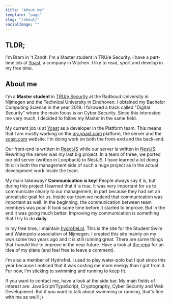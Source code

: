 ```yaml
---
title: "About me"
template: "page"
slug: "/about/"
socialImage: ""
---
```

## TLDR;
I'm Bram in 't Zandt.
I'm a Master student in TRU/e Security.
I have a part-time job at [Yoast](https://yoast.com), a company in Wijchen.
I like to read, sport and develop in my free time. 

## About me
I'm a **Master student** in [TRU/e Security](https://true-security.nl/) at the Radboud University in Nijmegen and the Technical University in Eindhoven.
I obtained my Bachelor Computing Science in the year 2019.
I followed a track called "Digital Security" where the main focus is on Cyber Security. 
Since this interested me very much, I decided to follow my Master in the same field.

My current job is at [Yoast](https://yoast.com) as a developer in the Platform team.
This means that I am mostly working on the [my.yoast.com](https://my.yoast.com) platform, the server and the [yoast.com](https://yoast.com) website.
I'm doing work on both the front-end and the back-end.

Our front-end is written in [ReactJS](https://reactjs.org) while our server is written in [NestJS](https://nestjs.com/).
Rewriting the server was my last big project. In a team of three, we ported our old server (written in Loopback) to NestJS.
I have learned a lot doing this: in both the management side of such a huge project as in the actual development work inside the team.

My main takeaway?
**Communication is key!**
People always say it is, but during this project I learned that it is true.
It was very important for us to communicate clearly to our management, in part because they had set an unrealistic goal for us.
Inside our team we noticed that communication was important as well.
In the beginning, the communication between team members was poor. It took some time before it started to improve.
But in the end it was going much better. Improving my communication is something that I try to do **daily**. 
 
In my free time, I maintain [hydrofiel.nl](https://www.hydrofiel.nl).
This is the site for the Student Swim and Waterpolo-association of Nijmegen.
I created this site mainly on my own some two years ago and it is still running great.
There are some things that I would like to improve in the near future.
Have a look at [the repo](https://github.com/bintzandt/CodeIgniter-Hydrofiel/issues/23) for an idea of my plans (and feel free to leave a comment).

I'm also a member of Hydrofiel.
I used to play water-polo but I quit since this year because I noticed that it was costing me more energy than I got from it.
For now, I'm sticking to swimming and running to keep fit.

If you want to contact me, have a look at the side bar.
My main fields of interest are: JavaScript/TypeScript, Cryptography, Cyber Security and Web Development.
But if you want to talk about swimming or running, that's fine with me as well! ;)
